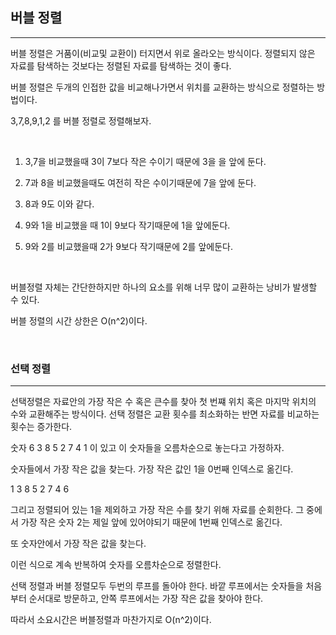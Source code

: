 ## 버블 정렬

<hr>

버블 정렬은 거품이(비교및 교환이) 터지면서 위로 올라오는 방식이다. 정렬되지 않은 자료를 탐색하는 것보다는 정렬된 자료를 탐색하는 것이 좋다.

버블 정렬은 두개의 인접한 값을 비교해나가면서 위치를 교환하는 방식으로 정렬하는 방법이다.

3,7,8,9,1,2 를 버블 정렬로 정렬해보자.

<br>

1. 3,7을 비교했을때 3이 7보다 작은 수이기 때문에 3을 을 앞에 둔다.

2. 7과 8을 비교했을때도 여전히 작은 수이기때문에 7을 앞에 둔다.

3. 8과 9도 이와 같다.

4. 9와 1을 비교했을 때 1이 9보다 작기때문에 1을 앞에둔다.

5. 9와 2를 비교했을때 2가 9보다 작기때문에 2를 앞에둔다.

<br>

버블정렬 자체는 간단한하지만 하나의 요소를 위해 너무 많이 교환하는 낭비가 발생할 수 있다.

버블 정렬의 시간 상한은 O(n^2)이다.

<br>

### 선택 정렬

<hr>

선택정렬은 자료안의 가장 작은 수 혹은 큰수를 찾아
첫 번쨰 위치 혹은 마지막 위치의 수와 교환해주는 방식이다. 선택 정렬은 교환 횟수를 최소화하는 반면 자료를 비교하는 횟수는 증가한다.

숫자 6 3 8 5 2 7 4 1 이 있고 이 숫자들을 오름차순으로 놓는다고 가정하자.

숫자들에서 가장 작은 값을 찾는다. 가장 작은 값인 1을 0번째 인덱스로 옮긴다.

1 3 8 5 2 7 4 6

그리고 정렬되어 있는 1을 제외하고 가장 작은 수를 찾기 위해 자료를 순회한다.
그 중에서 가장 작은 숫자 2는 제일 앞에 있어야되기 때문에 1번째 인덱스로 옮긴다.

또 숫자안에서 가장 작은 값을 찾는다.

이런 식으로 계속 반복하여 숫자를 오름차순으로 정렬한다.

선택 정렬과 버블 정렬모두 두번의 루프를 돌아야 한다.
바깥 루프에서는 숫자들을 처음부터 순서대로 방문하고, 안쪽 루프에서는 가장 작은 값을 찾아야 한다.

따라서 소요시간은 버블정렬과 마찬가지로 O(n^2)이다.

